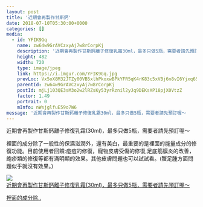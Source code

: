 ```yaml
---
layout: post
title: '近期會再製作甘斯鈣' 
date: 2018-07-10T05:30:00+0000 
categories: [] 
media:
  - id: YFIK9Gq
    name: zw64w9GrAVCzxyAj7w8rCorpKj
    description: '近期會再製作甘斯鈣離子修復乳霜30ml，最多只做5瓶，需要者請先預訂喔～    裡面的成分除了一..'   
    height: 482
    width: 720
    type: image/jpeg
    link: https://i.imgur.com/YFIK9Gq.jpg
    prevLoc: Vx5oX8M32JTZy00VB5xlhPkoxwBPkYFR5qK4rK83c5xVBj6n8vI6Yjxq656Du2nXZNjB4WTy3RLnGEXmt5DAEMlNVqHGX4pY7LrGFq6ww8rOLDIXz3nNqRqAsAZg0DkRvltvnDEP7zjgtBA2gz488MSR8qWKKRV2I0Vj4w33mqCvJGKr977RFEVAxkE3zkHw7EwLWKyZfpxyNo1LPEFwG2JyYXNvszN7Z9D6VMhZzMr325ZRUr1XNV4XRKIKO1nm71NY
    parentId: zw64w9GrAVCzxyAj7w8rCorpKj
    postId: mjLj103QE3sM3o2w2lRZsKy53yrRznil2yJq9DEKsXP18pjX0VtzZ
    factor: 1.49
    portrait: 0
    mInfo: nWsjglfuE59o7W6
message: '近期會再製作甘斯鈣離子修復乳霜30ml，最多只做5瓶，需要者請先預訂喔～    裡面的成分除了一般性的保濕滋潤外，還有美白，最重要的是裡..'  
---
```


近期會再製作甘斯鈣離子修復乳霜(30ml)，最多只做5瓶，需要者請先預訂喔～  
  
裡面的成分除了一般性的保濕滋潤外，還有美白，最重要的是裡面的能量成分的修復功能。目前使用者回饋:痘痘的修復，寵物皮膚受傷的修復,足底筋膜炎的改善，皰疹類的修復等都有滿明顯的效果。其他皮膚問題也可以試試看。(蟹足腫方面問題似乎就沒有效果。)


[//]: #media:  
<a href="https://i.imgur.com/YFIK9Gq.jpg"><img class="postImage" src="https://i.imgur.com/YFIK9Gqh.jpg" />  
近期會再製作甘斯鈣離子修復乳霜(30ml)，最多只做5瓶，需要者請先預訂喔～

裡面的成分除..  
 </a>   
